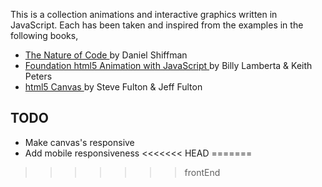This is a collection animations and interactive graphics written in JavaScript.
Each has been taken and inspired from the examples in the following books, 
* [ The Nature of Code ](https://natureofcode.com/) by Daniel Shiffman
* [ Foundation html5 Animation with JavaScript ](https://lamberta.github.io/html5-animation/) by Billy Lamberta & Keith Peters
* [ html5 Canvas ](https://www.oreilly.com/library/view/html5-canvas-2nd/9781449335847/) by Steve Fulton & Jeff Fulton
## TODO
- Make canvas's responsive
- Add mobile responsiveness
<<<<<<< HEAD
=======
>>>>>>> frontEnd
